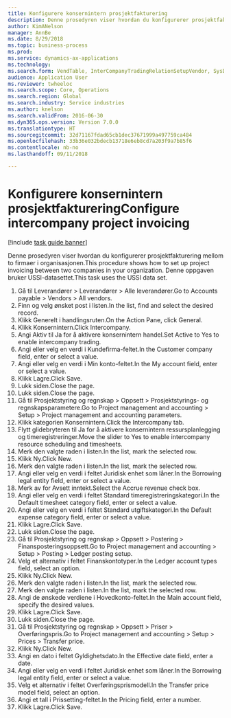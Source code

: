 ```yaml
--- 
title: Konfigurere konsernintern prosjektfakturering
description: Denne prosedyren viser hvordan du konfigurerer prosjektfakturering mellom to firmaer i organisasjonen.
author: KimANelson
manager: AnnBe
ms.date: 8/29/2018
ms.topic: business-process
ms.prod: 
ms.service: dynamics-ax-applications
ms.technology: 
ms.search.form: VendTable, InterCompanyTradingRelationSetupVendor, SysDataAreaSelectLookup, ProjParameters, ProjPosting, ProjTransferPrice
audience: Application User
ms.reviewer: twheeloc
ms.search.scope: Core, Operations
ms.search.region: Global
ms.search.industry: Service industries
ms.author: knelson
ms.search.validFrom: 2016-06-30
ms.dyn365.ops.version: Version 7.0.0
ms.translationtype: HT
ms.sourcegitcommit: 32d71167fdad65cb1dec37671999a497759ca484
ms.openlocfilehash: 33b36e032bdecb13718e6eb8cd7a203f9a7b85f6
ms.contentlocale: nb-no
ms.lasthandoff: 09/11/2018

---
```

# <a name="configure-intercompany-project-invoicing"></a><span data-ttu-id="9e1b9-103">Konfigurere konsernintern prosjektfakturering</span><span class="sxs-lookup"><span data-stu-id="9e1b9-103">Configure intercompany project invoicing</span></span>

[!include [task guide banner](../../includes/task-guide-banner.md)]

<span data-ttu-id="9e1b9-104">Denne prosedyren viser hvordan du konfigurerer prosjektfakturering mellom to firmaer i organisasjonen.</span><span class="sxs-lookup"><span data-stu-id="9e1b9-104">This procedure shows how to set up project invoicing between two companies in your organization.</span></span> <span data-ttu-id="9e1b9-105">Denne oppgaven bruker USSI-datasettet.</span><span class="sxs-lookup"><span data-stu-id="9e1b9-105">This task uses the USSI data set.</span></span>

1. <span data-ttu-id="9e1b9-106">Gå til Leverandører > Leverandører > Alle leverandører.</span><span class="sxs-lookup"><span data-stu-id="9e1b9-106">Go to Accounts payable > Vendors > All vendors.</span></span>
2. <span data-ttu-id="9e1b9-107">Finn og velg ønsket post i listen.</span><span class="sxs-lookup"><span data-stu-id="9e1b9-107">In the list, find and select the desired record.</span></span>
3. <span data-ttu-id="9e1b9-108">Klikk Generelt i handlingsruten.</span><span class="sxs-lookup"><span data-stu-id="9e1b9-108">On the Action Pane, click General.</span></span>
4. <span data-ttu-id="9e1b9-109">Klikk Konsernintern.</span><span class="sxs-lookup"><span data-stu-id="9e1b9-109">Click Intercompany.</span></span>
5. <span data-ttu-id="9e1b9-110">Angi Aktiv til Ja for å aktivere konsernintern handel.</span><span class="sxs-lookup"><span data-stu-id="9e1b9-110">Set Active to Yes to enable intercompany trading.</span></span>
6. <span data-ttu-id="9e1b9-111">Angi eller velg en verdi i Kundefirma-feltet.</span><span class="sxs-lookup"><span data-stu-id="9e1b9-111">In the Customer company field, enter or select a value.</span></span>
7. <span data-ttu-id="9e1b9-112">Angi eller velg en verdi i Min konto-feltet.</span><span class="sxs-lookup"><span data-stu-id="9e1b9-112">In the My account field, enter or select a value.</span></span>
8. <span data-ttu-id="9e1b9-113">Klikk Lagre.</span><span class="sxs-lookup"><span data-stu-id="9e1b9-113">Click Save.</span></span>
9. <span data-ttu-id="9e1b9-114">Lukk siden.</span><span class="sxs-lookup"><span data-stu-id="9e1b9-114">Close the page.</span></span>
10. <span data-ttu-id="9e1b9-115">Lukk siden.</span><span class="sxs-lookup"><span data-stu-id="9e1b9-115">Close the page.</span></span>
11. <span data-ttu-id="9e1b9-116">Gå til Prosjektstyring og regnskap > Oppsett > Prosjektstyrings- og regnskapsparametere.</span><span class="sxs-lookup"><span data-stu-id="9e1b9-116">Go to Project management and accounting > Setup > Project management and accounting parameters.</span></span>
12. <span data-ttu-id="9e1b9-117">Klikk kategorien Konsernintern.</span><span class="sxs-lookup"><span data-stu-id="9e1b9-117">Click the Intercompany tab.</span></span>
13. <span data-ttu-id="9e1b9-118">Flytt glidebryteren til Ja for å aktivere konsernintern ressursplanlegging og timeregistreringer.</span><span class="sxs-lookup"><span data-stu-id="9e1b9-118">Move the slider to Yes to enable intercompany resource scheduling and timesheets.</span></span>
14. <span data-ttu-id="9e1b9-119">Merk den valgte raden i listen.</span><span class="sxs-lookup"><span data-stu-id="9e1b9-119">In the list, mark the selected row.</span></span>
15. <span data-ttu-id="9e1b9-120">Klikk Ny.</span><span class="sxs-lookup"><span data-stu-id="9e1b9-120">Click New.</span></span>
16. <span data-ttu-id="9e1b9-121">Merk den valgte raden i listen.</span><span class="sxs-lookup"><span data-stu-id="9e1b9-121">In the list, mark the selected row.</span></span>
17. <span data-ttu-id="9e1b9-122">Angi eller velg en verdi i feltet Juridisk enhet som låner.</span><span class="sxs-lookup"><span data-stu-id="9e1b9-122">In the Borrowing legal entity field, enter or select a value.</span></span>
18. <span data-ttu-id="9e1b9-123">Merk av for Avsett inntekt.</span><span class="sxs-lookup"><span data-stu-id="9e1b9-123">Select the Accrue revenue check box.</span></span>
19. <span data-ttu-id="9e1b9-124">Angi eller velg en verdi i feltet Standard timeregistreringskategori.</span><span class="sxs-lookup"><span data-stu-id="9e1b9-124">In the Default timesheet category field, enter or select a value.</span></span>
20. <span data-ttu-id="9e1b9-125">Angi eller velg en verdi i feltet Standard utgiftskategori.</span><span class="sxs-lookup"><span data-stu-id="9e1b9-125">In the Default expense category field, enter or select a value.</span></span>
21. <span data-ttu-id="9e1b9-126">Klikk Lagre.</span><span class="sxs-lookup"><span data-stu-id="9e1b9-126">Click Save.</span></span>
22. <span data-ttu-id="9e1b9-127">Lukk siden.</span><span class="sxs-lookup"><span data-stu-id="9e1b9-127">Close the page.</span></span>
23. <span data-ttu-id="9e1b9-128">Gå til Prosjektstyring og regnskap > Oppsett > Postering > Finansposteringsoppsett.</span><span class="sxs-lookup"><span data-stu-id="9e1b9-128">Go to Project management and accounting > Setup > Posting > Ledger posting setup.</span></span>
24. <span data-ttu-id="9e1b9-129">Velg et alternativ i feltet Finanskontotyper.</span><span class="sxs-lookup"><span data-stu-id="9e1b9-129">In the Ledger account types field, select an option.</span></span>
25. <span data-ttu-id="9e1b9-130">Klikk Ny.</span><span class="sxs-lookup"><span data-stu-id="9e1b9-130">Click New.</span></span>
26. <span data-ttu-id="9e1b9-131">Merk den valgte raden i listen.</span><span class="sxs-lookup"><span data-stu-id="9e1b9-131">In the list, mark the selected row.</span></span>
27. <span data-ttu-id="9e1b9-132">Merk den valgte raden i listen.</span><span class="sxs-lookup"><span data-stu-id="9e1b9-132">In the list, mark the selected row.</span></span>
28. <span data-ttu-id="9e1b9-133">Angi de ønskede verdiene i Hovedkonto-feltet.</span><span class="sxs-lookup"><span data-stu-id="9e1b9-133">In the Main account field, specify the desired values.</span></span>
29. <span data-ttu-id="9e1b9-134">Klikk Lagre.</span><span class="sxs-lookup"><span data-stu-id="9e1b9-134">Click Save.</span></span>
30. <span data-ttu-id="9e1b9-135">Lukk siden.</span><span class="sxs-lookup"><span data-stu-id="9e1b9-135">Close the page.</span></span>
31. <span data-ttu-id="9e1b9-136">Gå til Prosjektstyring og regnskap > Oppsett > Priser > Overføringspris.</span><span class="sxs-lookup"><span data-stu-id="9e1b9-136">Go to Project management and accounting > Setup > Prices > Transfer price.</span></span>
32. <span data-ttu-id="9e1b9-137">Klikk Ny.</span><span class="sxs-lookup"><span data-stu-id="9e1b9-137">Click New.</span></span>
33. <span data-ttu-id="9e1b9-138">Angi en dato i feltet Gyldighetsdato.</span><span class="sxs-lookup"><span data-stu-id="9e1b9-138">In the Effective date field, enter a date.</span></span>
34. <span data-ttu-id="9e1b9-139">Angi eller velg en verdi i feltet Juridisk enhet som låner.</span><span class="sxs-lookup"><span data-stu-id="9e1b9-139">In the Borrowing legal entity field, enter or select a value.</span></span>
35. <span data-ttu-id="9e1b9-140">Velg et alternativ i feltet Overføringsprismodell.</span><span class="sxs-lookup"><span data-stu-id="9e1b9-140">In the Transfer price model field, select an option.</span></span>
36. <span data-ttu-id="9e1b9-141">Angi et tall i Prissetting-feltet.</span><span class="sxs-lookup"><span data-stu-id="9e1b9-141">In the Pricing field, enter a number.</span></span>
37. <span data-ttu-id="9e1b9-142">Klikk Lagre.</span><span class="sxs-lookup"><span data-stu-id="9e1b9-142">Click Save.</span></span>


